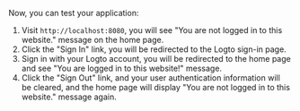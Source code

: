Now, you can test your application:

1. Visit `http://localhost:8080`, you will see "You are not logged in to this website." message on the home page.
2. Click the "Sign In" link, you will be redirected to the Logto sign-in page.
3. Sign in with your Logto account, you will be redirected to the home page and see "You are logged in to this website!" message.
4. Click the "Sign Out" link, and your user authentication information will be cleared, and the home page will display "You are not logged in to this website." message again.

